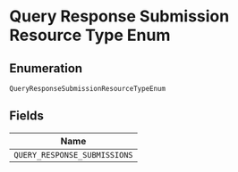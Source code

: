 
# Query Response Submission Resource Type Enum

## Enumeration

`QueryResponseSubmissionResourceTypeEnum`

## Fields

| Name |
|  --- |
| `QUERY_RESPONSE_SUBMISSIONS` |

